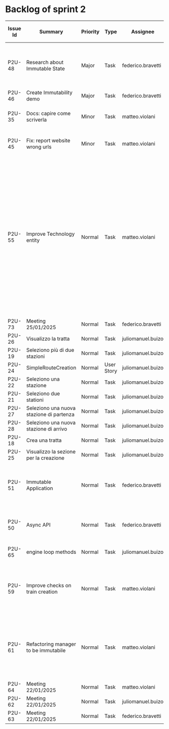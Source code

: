 
# Backlog of sprint 2

| Issue Id | Summary                                  | Priority | Type       | Assignee          | Ideal time worst | Ideal days  | Description                                                                                                                                                                                                                                                                                                                                                                                      |
|----------|------------------------------------------|----------|------------|-------------------|------------------|-------------|--------------------------------------------------------------------------------------------------------------------------------------------------------------------------------------------------------------------------------------------------------------------------------------------------------------------------------------------------------------------------------------------------|
| P2U-48   | Research about Immutable State           | Major    | Task       | federico.bravetti | 480              | 240         | Understand the handling of an immutable state through: - Lab04 example - Search about Monad and State Monad                                                                                                                                                                                                                                                                                      |
| P2U-46   | Create Immutability demo                 | Major    | Task       | federico.bravetti | 0                | 0           |                                                                                                                                                                                                                                                                                                                                                                                                  |
| P2U-35   | Docs: capire come scriverla              | Minor    | Task       | matteo.violani    | Non stimato      | 30          | capire dove mettere i vari repots degli sprint e come farli                                                                                                                                                                                                                                                                                                                                      |
| P2U-45   | Fix: report website wrong urls           | Minor    | Task       | matteo.violani    | Non stimato      | 60          | Compilation and deploy is ok but: - wrong website base url                                                                                                                                                                                                                                                                                                                                       |
| P2U-55   | Improve Technology entity                | Normal   | Task       | matteo.violani    | Non stimato      | 120         | <span style="background-color:mistyrose;">these improvements are needed for calculation of arriving time to the destination station</span>  update technology entity with: - [x] acceleration value - [x] deceleration value - [x] evaluate if provide default technologies (standard, highspeed, magnetic) or some factory methods  CONSIDER TO REFACTOR IMPLEMENTATION INTO A MORE COMPLEX ONE |
| P2U-73   | Meeting 25/01/2025                       | Normal   | Task       | federico.bravetti | Non stimato      | Non stimato |                                                                                                                                                                                                                                                                                                                                                                                                  |
| P2U-26   | Visualizzo la tratta                     | Normal   | Task       | juliomanuel.buizo | 180              | 120         |                                                                                                                                                                                                                                                                                                                                                                                                  |
| P2U-19   | Seleziono più di due stazioni            | Normal   | Task       | juliomanuel.buizo | 5                | 30          |                                                                                                                                                                                                                                                                                                                                                                                                  |
| P2U-24   | SimpleRouteCreation                      | Normal   | User Story | juliomanuel.buizo | Non stimato      | Non stimato |                                                                                                                                                                                                                                                                                                                                                                                                  |
| P2U-22   | Seleziono una stazione                   | Normal   | Task       | juliomanuel.buizo | 180              | 120         |                                                                                                                                                                                                                                                                                                                                                                                                  |
| P2U-21   | Seleziono due stationi                   | Normal   | Task       | juliomanuel.buizo | 120              | 120         |                                                                                                                                                                                                                                                                                                                                                                                                  |
| P2U-27   | Seleziono una nuova stazione di partenza | Normal   | Task       | juliomanuel.buizo | 180              | 120         |                                                                                                                                                                                                                                                                                                                                                                                                  |
| P2U-28   | Seleziono una nuova stazione di arrivo   | Normal   | Task       | juliomanuel.buizo | 180              | 120         |                                                                                                                                                                                                                                                                                                                                                                                                  |
| P2U-18   | Crea una tratta                          | Normal   | Task       | juliomanuel.buizo | 180              | 120         |                                                                                                                                                                                                                                                                                                                                                                                                  |
| P2U-25   | Visualizzo la sezione per la creazione   | Normal   | Task       | juliomanuel.buizo | 180              | 120         |                                                                                                                                                                                                                                                                                                                                                                                                  |
| P2U-51   | Immutable Application                    | Normal   | Task       | federico.bravetti | 360              | 180         | Handling immutable state making application core fully immutable with port defining state transition                                                                                                                                                                                                                                                                                             |
| P2U-50   | Async API                                | Normal   | Task       | federico.bravetti | 360              | 180         | Handling immutable state inside application scope providing async api                                                                                                                                                                                                                                                                                                                            |
| P2U-65   | engine loop methods                      | Normal   | Task       | juliomanuel.buizo | 300              | 240         | investigate possible method to create loop                                                                                                                                                                                                                                                                                                                                                       |
| P2U-59   | Improve checks on train creation         | Normal   | Task       | matteo.violani    | Non stimato      | 30          | - [x] Check if wagon capacity is valid - [x] Check if wagon amount is valid - [x] Check negative invalid max speed of technology                                                                                                                                                                                                                                                                 |
| P2U-61   | Refactoring manager to be immutabile     | Normal   | Task       | matteo.violani    | Non stimato      | 60          | Refactor TrainManager to make it immutable and then implement input port (and there checks about train and technology consistency are made)                                                                                                                                                                                                                                                      |
| P2U-64   | Meeting 22/01/2025                       | Normal   | Task       | matteo.violani    | Non stimato      | Non stimato |                                                                                                                                                                                                                                                                                                                                                                                                  |
| P2U-62   | Meeting 22/01/2025                       | Normal   | Task       | juliomanuel.buizo | Non stimato      | 120         |                                                                                                                                                                                                                                                                                                                                                                                                  |
| P2U-63   | Meeting 22/01/2025                       | Normal   | Task       | federico.bravetti | Non stimato      | Non stimato |                                                                                                                                                                                                                                                                                                                                                                                                  |
